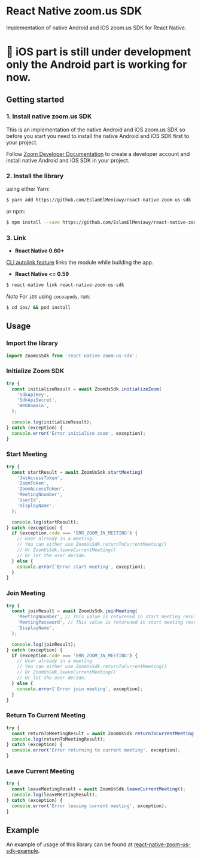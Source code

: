 # React Native zoom.us SDK

Implementation of native Android and iOS zoom.us SDK for React Native.

# :rotating_light: iOS part is still under development only the Android part is working for now.

## Getting started

### 1. Install native zoom.us SDK

This is an implementation of the native Android and iOS zoom.us SDK so before you start you need to install the native Android and iOS SDK first to your project.

Follow [Zoom Developer Documentation](https://marketplace.zoom.us/docs/guides) to create a developer account and install native Android and iOS SDK in your project.

### 2. Install the library

using either Yarn:

```bash
$ yarn add https://github.com/EslamElMeniawy/react-native-zoom-us-sdk
```

or npm:

```bash
$ npm install --save https://github.com/EslamElMeniawy/react-native-zoom-us-sdk
```

### 3. Link

- **React Native 0.60+**

[CLI autolink feature](https://github.com/react-native-community/cli/blob/master/docs/autolinking.md) links the module while building the app. 


- **React Native <= 0.59**

```bash
$ react-native link react-native-zoom-us-sdk
```

*Note* For `iOS` using `cocoapods`, run:

```bash
$ cd ios/ && pod install
```

## Usage

### Import the library

```javascript
import ZoomUsSdk from 'react-native-zoom-us-sdk';
```

### Initialize Zoom SDK

```javascript
try {
  const initializeResult = await ZoomUsSdk.initializeZoom(
    'SdkApiKey',
    'SdkApiSecret',
    'WebDomain',
  );

  console.log(initializeResult);
} catch (exception) {
  console.error('Error initialize zoom', exception);
}
```

### Start Meeting

```javascript
try {
  const startResult = await ZoomUsSdk.startMeeting(
    'JwtAccessToken',
    'ZoomToken',
    'ZoomAccessToken',
    'MeetingNnumber',
    'UserId',
    'DisplayName',
  );

  console.log(startResult);
} catch (exception) {
  if (exception.code === 'ERR_ZOOM_IN_MEETING') {
    // User already in a meeting.
    // You can either use ZoomUsSdk.returnToCurrentMeeting()
    // Or ZoomUsSdk.leaveCurrentMeeting()
    // Or let the user decide.
  } else {
    console.error('Error start meeting', exception);
  }
}
```

### Join Meeting

```javascript
try {
  const joinResult = await ZoomUsSdk.joinMeeting(
    'MeetingNnumber', // This value is returened in start meeting result.
    'MeetingPassword', // This value is returened in start meeting result.
    'DisplayName',
  );

  console.log(joinResult);
} catch (exception) {
  if (exception.code === 'ERR_ZOOM_IN_MEETING') {
    // User already in a meeting.
    // You can either use ZoomUsSdk.returnToCurrentMeeting()
    // Or ZoomUsSdk.leaveCurrentMeeting()
    // Or let the user decide.
  } else {
    console.error('Error join meeting', exception);
  }
}
```

### Return To Current Meeting

```javascript
try {
  const returnToMeetingResult = await ZoomUsSdk.returnToCurrentMeeting();
  console.log(returnToMeetingResult);
} catch (exception) {
  console.error('Error returning to current meeting', exception);
}
```

### Leave Current Meeting

```javascript
try {
  const leaveMeetingResult = await ZoomUsSdk.leaveCurrentMeeting();
  console.log(leaveMeetingResult);
} catch (exception) {
  console.error('Error leaving current meeting', exception);
}
```

## Example

An example of usage of this library can be found at [react-native-zoom-us-sdk-example](https://github.com/EslamElMeniawy/react-native-zoom-us-sdk-example).

